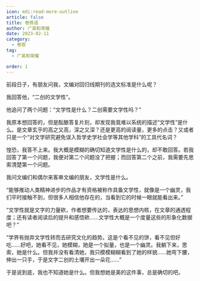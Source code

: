 ```yaml
---
icon: mdi:read-more-outline
article: false
title: 卷首语
author: 广英和荣耀
date: 2023-02-11
category:
  - 卷首
tag:
  - 广英和荣耀

order: 1
---
```

<!-- more -->

前段日子，有朋友问我，文编对回归线期刊的选文标准是什么呢？

我回答他，“二创的文学性”。

他追问了两个问题：“文学性是什么？二创需要文学性吗？”

我原本想回答的，但是酝酿答复片刻，却发现我竟难以系统的描述“文学性”是什么。是文章玄乎的高之又高，深之又深？还是更高的阅读量，更多的点击？又或者只是一个“对文学研究避免误入哲学史学社会学等其他学科”的工具代名词？

惶恐，我答不上来。我大概是模糊的确切知道文学性是什么的，却不敢回答。若我回答了第一个问题，我便对第二个问题没了把握；而回答第二个之前，我需要先思索清楚第一个问题。

我问文编们和偶尔来客串文编的朋友，文学性是什么。

“能够推动人类精神进步的作品才有资格被称作具备文学性，就像是一个幽灵，我们平时接触不到，但很多人相信他存在的，当看到它的时候一眼就能看出来。”

“文学性就是文字的力量欸，作者想要传达的，表达的思想内核，在文章的通透程度；还有读者阅读后的提升和感悟欸……文学性大概是一个度量这些的形象化数据吧？”

“学界有抛弃文学性转而去研究文化的趋势。这是个看不见的饼，看不见但好吃……好吧，她看不见，她模糊，她是一个拟量，也是一个幽灵。我躺下来，思索，她是什么。但我并没有看清她，我只模模糊糊看到了她的样貌……她弯下腰，伸出一只手，于是文字二创的土壤开出一朵花……”

于是说到底，我也不知道她是什么。但我想她是美的这件事，总是确切的吧。<eod />